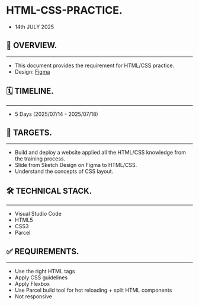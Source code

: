 # HTML-CSS-PRACTICE.

- 14th JULY 2025

## 📄 OVERVIEW.
---
- This document provides the requirement for HTML/CSS practice.  
- Design: [Figma](https://www.figma.com/design/9aPJdY3orCNKE0qzLsWkxo/Responsive-Web-Design-in-Figma?node-id=206-173&p=f)

## 🗓 TIMELINE.
---
- 5 Days (2025/07/14 - 2025/07/18)

## 🎯 TARGETS.
---
- Build and deploy a website applied all the HTML/CSS knowledge from the training process.
- Slide from Sketch Design on Figma to HTML/CSS.
- Understand the concepts of CSS layout.

## 🛠 TECHNICAL STACK.
---
- Visual Studio Code  
- HTML5  
- CSS3  
- Parcel

## ✅ REQUIREMENTS.
---
- Use the right HTML tags  
- Apply CSS guidelines  
- Apply Flexbox  
- Use Parcel build tool for hot reloading + split HTML components  
- Not responsive
